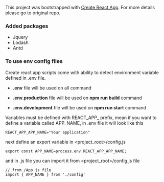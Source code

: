 This project was bootstrapped with [Create React App](https://github.com/facebook/create-react-app). For more details please go to original repo.

### Added packages

+ Jquery
+ Lodash
+ Antd

### To use env config files

Create react app scripts come with ability to detect environment variable defined in .env file.

+ **.env** file will be used on all command

+ **.env.production** file will be used on **npm run build** command

+ **.env.development** file will be used on **npm run start** command

Variables must be defined with REACT_APP_ prefix, mean if you want to define a variable called APP_NAME, in .env file it will look like this

```
REACT_APP_APP_NAME="Your application"
```

next define an export variable in <project_root>/config.js

```
export const APP_NAME=process.env.REACT_APP_APP_NAME;
```

and in .js file you can import it from <project_root>/config.js file

```
// from /App.js file
import { APP_NAME } from './config'
```